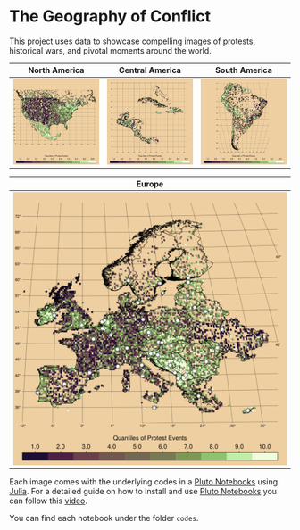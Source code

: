 
# The Geography of Conflict

This project uses data to showcase compelling images of protests, historical wars, and pivotal moments around the world.

 North America | Central America        | South America        
:-------------------------:|:-------------------------:|:-------------------------:
![](https://github.com/jjgecon/geo_of_conflict/blob/main/figures/protest_na.png)  | ![](https://github.com/jjgecon/geo_of_conflict/blob/main/figures/protest_ca.png)  |  ![](https://github.com/jjgecon/geo_of_conflict/blob/main/figures/protest_sa.png)

  Europe  |
:-------------------------: |
  ![](https://github.com/jjgecon/geo_of_conflict/blob/main/figures/protest_eu.png) |



Each image comes with the underlying codes in a [Pluto Notebooks](https://plutojl.org/) using [Julia](https://julialang.org/). For a detailed guide on how to install and use [Pluto Notebooks](https://plutojl.org/) you can follow this [video](https://computationalthinking.mit.edu/Fall23/installation/).

You can find each notebook under the folder `codes`.

